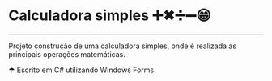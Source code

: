 <h1>Calculadora simples ➕✖➗➖😁</h1>
<hr>
<p>Projeto construção de uma calculadora simples, onde é realizada as principais operações matemáticas.</p>
<p>☂ Escrito em C# utilizando Windows Forms.</p>
